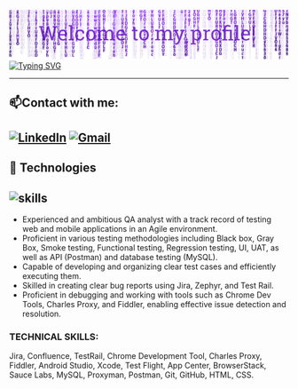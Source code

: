 ![MY cool](https://github.com/RuslanAsadullin/img/blob/main/header.png)
[![Typing SVG](https://readme-typing-svg.demolab.com/?multiline=true&random=false&width=435&height=105&lines=Ruslan+Asadullin;Automation+QA+Engineer;Los+Angeles%2C+California%2C+USA&font=Apple+Chancery&color=000000&duration=3000&size=30)](https://git.io/typing-svg)

---
## 📫Contact with me:

[![LinkedIn](https://img.shields.io/badge/-LinkedIn-090909?style=for-the-badge&logo=LinkedIn&logoColor=blue)](https://www.linkedin.com/in/ruslan-asadullin-us/)
[![Gmail](https://img.shields.io/badge/-Email-090909?style=for-the-badge&logo=Gmail&logoColor=rd)](mailto:ruslan.asadullin.us@gmail.com)
---
## 🔧 Technologies

![skills](https://skillicons.dev/icons?i=java,selenium,html,css,php,mongodb,mysql,docker,svg,md,git,gitlab,bash,nginx,vscode&theme=light)
---

- Experienced and ambitious QA analyst with a track record of testing web and mobile applications in an Agile environment.
- Proficient in various testing methodologies including Black box, Gray Box, Smoke testing, Functional testing, Regression testing, UI, UAT, as well as API (Postman) and database testing (MySQL).
- Capable of developing and organizing clear test cases and efficiently executing them.
- Skilled in creating clear bug reports using Jira, Zephyr, and Test Rail.
- Proficient in debugging and working with tools such as Chrome Dev Tools, Charles Proxy, and Fiddler, enabling effective issue detection and resolution.

### TECHNICAL SKILLS:

Jira, Confluence, TestRail, Chrome Development Tool, Charles Proxy, Fiddler, Android Studio, Xcode, Test Flight, App Center, BrowserStack, Sauce Labs, MySQL, Proxyman, Postman, Git, GitHub, HTML, CSS.

